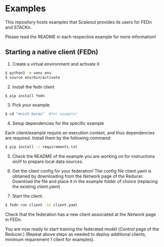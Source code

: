 # Examples

This repository hosts examples that Scaleout provides its users for FEDn and STACKn.

Please read the README in each respective example for more information!

## Starting a native client (FEDn)

1. Create a virtual environment and activate it
```bash
$ python3 -m venv env
$ source env/bin/activate
```

2. Install the fedn client
```bash
$ pip install fedn
```

3. Pick your example.
```bash
$ cd "mnist-keras"  #for example!
```

4. Setup dependencies for the specific example

Each client/example require an execution context, and thus dependencies are required. Install them by the following command:
```bash
$ pip install -r requirements.txt
``` 

5. Check the README of the example you are working on for instructions on/if to prepare local data sources.
  
6. Get the client config for your federation!
The config file client.yaml is obtained by downloading from the _Network_  page of the Reducer. Download the file and place it in the example folder of choice (replacing the existing client.yaml)

7. Start the client. 
```bash
$ fedn run client -in client.yaml
```
Check that the federation has a new client associated at the _Network_  page in FEDn.

You are now ready to start training the federated model (_Control_  page of the Reducer.)
(Repeat above steps as needed to deploy additional clients, minimum requirement 1 client for examples).
